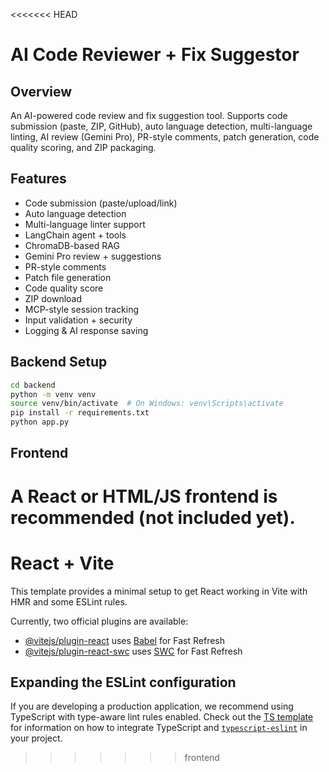 <<<<<<< HEAD
# AI Code Reviewer + Fix Suggestor

## Overview
An AI-powered code review and fix suggestion tool. Supports code submission (paste, ZIP, GitHub), auto language detection, multi-language linting, AI review (Gemini Pro), PR-style comments, patch generation, code quality scoring, and ZIP packaging.

## Features
- Code submission (paste/upload/link)
- Auto language detection
- Multi-language linter support
- LangChain agent + tools
- ChromaDB-based RAG
- Gemini Pro review + suggestions
- PR-style comments
- Patch file generation
- Code quality score
- ZIP download
- MCP-style session tracking
- Input validation + security
- Logging & AI response saving

## Backend Setup
```bash
cd backend
python -m venv venv
source venv/bin/activate  # On Windows: venv\Scripts\activate
pip install -r requirements.txt
python app.py
```

## Frontend
A React or HTML/JS frontend is recommended (not included yet).
=======
# React + Vite

This template provides a minimal setup to get React working in Vite with HMR and some ESLint rules.

Currently, two official plugins are available:

- [@vitejs/plugin-react](https://github.com/vitejs/vite-plugin-react/blob/main/packages/plugin-react) uses [Babel](https://babeljs.io/) for Fast Refresh
- [@vitejs/plugin-react-swc](https://github.com/vitejs/vite-plugin-react/blob/main/packages/plugin-react-swc) uses [SWC](https://swc.rs/) for Fast Refresh

## Expanding the ESLint configuration

If you are developing a production application, we recommend using TypeScript with type-aware lint rules enabled. Check out the [TS template](https://github.com/vitejs/vite/tree/main/packages/create-vite/template-react-ts) for information on how to integrate TypeScript and [`typescript-eslint`](https://typescript-eslint.io) in your project.
>>>>>>> frontend
